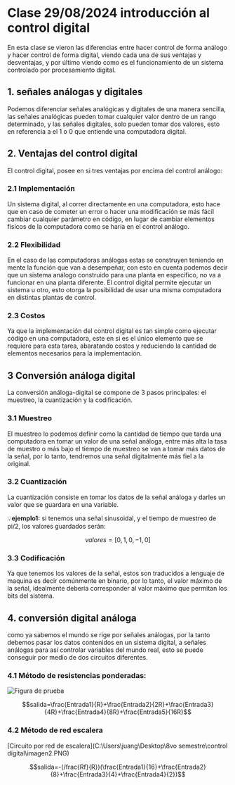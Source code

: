 # Clase 29/08/2024 introducción al control digital 

En esta clase se vieron las diferencias entre hacer control de forma análogo y hacer control de forma digital, viendo cada una de sus ventajas y desventajas, y por último viendo como es el funcionamiento de un sistema controlado por procesamiento digital.
## 1. señales análogas y digitales
Podemos diferenciar señales analógicas y digitales de una manera sencilla, las señales analógicas pueden tomar cualquier valor dentro de un rango determinado, y las señales digitales, solo pueden tomar dos valores, esto en referencia a el 1 o 0 que entiende una computadora digital.

## 2. Ventajas del control digital
El control digital, posee en si tres ventajas por encima del control análogo:

### 2.1 Implementación
Un sistema digital, al correr directamente en una computadora, esto hace que en caso de cometer un error o hacer una modificación se más fácil cambiar cualquier parámetro en código, en lugar de cambiar elementos físicos de la computadora como se haría en el control análogo.
### 2.2 Flexibilidad
En el caso de las computadoras análogas estas se construyen teniendo en mente la función que van a desempeñar, con esto en cuenta podemos decir que un sistema análogo construido para una planta en específico, no va a funcionar en una planta diferente. El control digital permite ejecutar un sistema u otro, esto otorga la posibilidad de usar una misma computadora en distintas plantas de control.
### 2.3 Costos
Ya que la implementación del control digital es tan simple como ejecutar código en una computadora, este en si es el único elemento que se requiere para esta tarea, abaratando costos y reduciendo la cantidad de elementos necesarios para la implementación.

## 3 Conversión análoga digital
La conversión análoga-digital se compone de 3 pasos principales: el muestreo, la cuantización y la codificación.

### 3.1 Muestreo
El muestreo lo podemos definir como la cantidad de tiempo que tarda una computadora en tomar un valor de una señal análoga, entre más alta la tasa de muestro o más bajo el tiempo de muestreo se van a tomar más datos de la señal, por lo tanto, tendremos una señal digitalmente más fiel a la original.

### 3.2 Cuantización
La cuantización consiste en tomar los datos de la señal análoga y darles un valor que se guardara en una variable.

💡**ejemplo1:** si tenemos una señal sinusoidal, y el tiempo de muestreo de  pi/2, los valores guardados serán:

$$valores=[0,1,0,-1,0]$$

### 3.3 Codificación
Ya que tenemos los valores de la señal, estos son traducidos a lenguaje de maquina es decir comúnmente en binario, por lo tanto, el valor máximo de la señal, idealmente debería corresponder al valor máximo que permitan los bits del sistema.

## 4. conversión digital análoga

como ya sabemos el mundo se rige por señales análogas, por la tanto debemos pasar los datos contenidos en un sistema digital, a señales análogas para así controlar variables del mundo real, esto se puede conseguir por medio de dos circuitos diferentes.

### 4.1 Método de resistencias ponderadas:

![Figura de prueba](Desktop/plantilla/control_digital/imagen1.PNG)

$$salida=\frac{Entrada1}{R}+\frac{Entrada2}{2R}+\frac{Entrada3}{4R}+\frac{Entrada4}{8R}+\frac{Entrada5}{16R}$$

### 4.2 Método de red escalera

[Circuito por red de escalera](C:\Users\juang\Desktop\8vo semestre\control digital\imagen2.PNG)

$$salida=-(/frac{Rf}{R})(\frac{Entrada1}{16}+\frac{Entrada2}{8}+\frac{Entrada3}{4}+\frac{Entrada4}{2})$$




